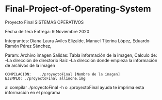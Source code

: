 # Final-Project-of-Operating-System
Proyecto Final
SISTEMAS OPERATIVOS

Fecha de 1era Entrega: 9 Noviembre 2020

Integrantes:
Diana Laura Aviles Elizalde,
Manuel Tijerina López,
Eduardo Ramón Pérez Sánchez,

Param: Archivo imagen 
Salidas: Tabla información de la imagen, Calculo de:
           -La dirección de directorio Raíz
           -La dirección donde empieza la información de archivos de la imagen

    COMPILACIÓN:    ./proyectoFinal [Nombre de la imagen]
    EJEMPLO: ./proyectoFinal allinone.img

al compilar ./proyectoFinal -h o ./proyectoFinal ayuda te imprima esta información en el programa
